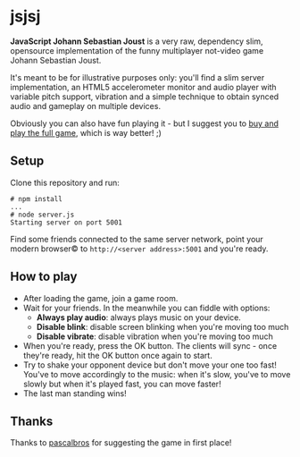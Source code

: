 # jsjsj

**JavaScript Johann Sebastian Joust** is a very raw, dependency slim, opensource implementation of the funny multiplayer not-video game Johann Sebastian Joust.

It's meant to be for illustrative purposes only: you'll find a slim server implementation, an HTML5 accelerometer monitor and audio player with variable pitch support, vibration and a simple technique to obtain synced audio and gameplay on multiple devices.

Obviously you can also have fun playing it - but I suggest you to [buy and play the full game](http://www.jsjoust.com/), which is way better! ;)

## Setup

Clone this repository and run:

```
# npm install
...
# node server.js
Starting server on port 5001
```

Find some friends connected to the same server network, point your modern browser&copy; to `http://<server address>:5001` and you're ready.

## How to play

- After loading the game, join a game room.
- Wait for your friends. In the meanwhile you can fiddle with options:
  - **Always play audio**: always plays music on your device.
  - **Disable blink**: disable screen blinking when you're moving too much
  - **Disable vibrate**: disable vibration when you're moving too much
- When you're ready, press the OK button. The clients will sync - once they're ready, hit the OK button once again to start.
- Try to shake your opponent device but don't move your one too fast! You've to move accordingly to the music: when it's slow, you've to move slowly but when it's played fast, you can move faster!
- The last man standing wins!

## Thanks

Thanks to [pascalbros](https://github.com/pascalbros/) for suggesting the game in first place!
